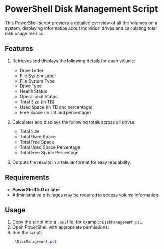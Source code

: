 # PowerShell Disk Management Script

This PowerShell script provides a detailed overview of all the volumes on a system, displaying information about individual drives and calculating total disk usage metrics.

## Features

1. Retrieves and displays the following details for each volume:
   - Drive Letter
   - File System Label
   - File System Type
   - Drive Type
   - Health Status
   - Operational Status
   - Total Size (in TB)
   - Used Space (in TB and percentage)
   - Free Space (in TB and percentage)

2. Calculates and displays the following totals across all drives:
   - Total Size
   - Total Used Space
   - Total Free Space
   - Total Used Space Percentage
   - Total Free Space Percentage

3. Outputs the results in a tabular format for easy readability.

## Requirements

- **PowerShell 5.0 or later**
- Administrative privileges may be required to access volume information.

## Usage

1. Copy the script into a `.ps1` file, for example: `DiskManagement.ps1`.
2. Open PowerShell with appropriate permissions.
3. Run the script:
   ```powershell
   .\DiskManagement.ps1
